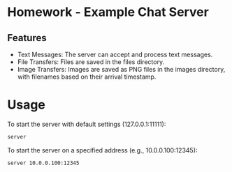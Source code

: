# Homework - Example Chat Server
## Features

- Text Messages: The server can accept and process text messages.
- File Transfers: Files are saved in the files directory.
- Image Transfers: Images are saved as PNG files in the images directory, with filenames based on their arrival timestamp.

# Usage

To start the server with default settings (127.0.0.1:11111):

```bash
server
```

To start the server on a specified address (e.g., 10.0.0.100:12345):

```bash
server 10.0.0.100:12345
```
